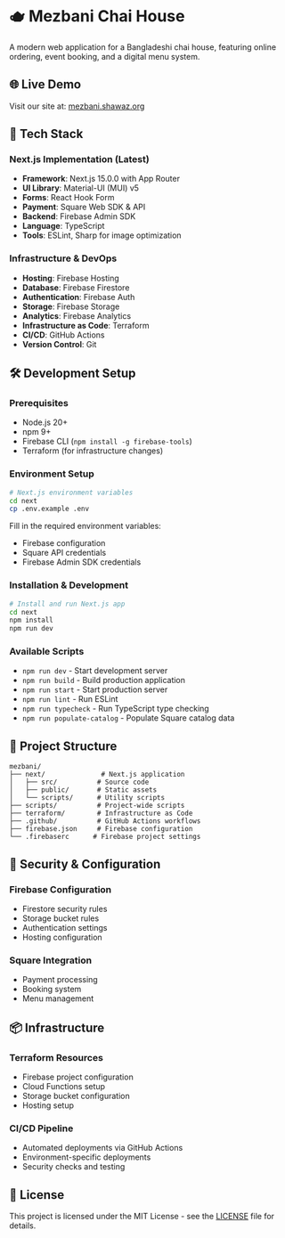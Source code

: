 # 🫖 Mezbani Chai House

A modern web application for a Bangladeshi chai house, featuring online ordering, event booking, and a digital menu system.

## 🌐 Live Demo

Visit our site at: [mezbani.shawaz.org](https://mezbani.shawaz.org)

## 🚀 Tech Stack

### Next.js Implementation (Latest)
- **Framework**: Next.js 15.0.0 with App Router
- **UI Library**: Material-UI (MUI) v5
- **Forms**: React Hook Form
- **Payment**: Square Web SDK & API
- **Backend**: Firebase Admin SDK
- **Language**: TypeScript
- **Tools**: ESLint, Sharp for image optimization

### Infrastructure & DevOps
- **Hosting**: Firebase Hosting
- **Database**: Firebase Firestore
- **Authentication**: Firebase Auth
- **Storage**: Firebase Storage
- **Analytics**: Firebase Analytics
- **Infrastructure as Code**: Terraform
- **CI/CD**: GitHub Actions
- **Version Control**: Git

## 🛠️ Development Setup

### Prerequisites
- Node.js 20+
- npm 9+
- Firebase CLI (`npm install -g firebase-tools`)
- Terraform (for infrastructure changes)

### Environment Setup
```bash
# Next.js environment variables
cd next
cp .env.example .env
```

Fill in the required environment variables:
- Firebase configuration
- Square API credentials
- Firebase Admin SDK credentials

### Installation & Development
```bash
# Install and run Next.js app
cd next
npm install
npm run dev
```

### Available Scripts
- `npm run dev` - Start development server
- `npm run build` - Build production application
- `npm run start` - Start production server
- `npm run lint` - Run ESLint
- `npm run typecheck` - Run TypeScript type checking
- `npm run populate-catalog` - Populate Square catalog data

## 📁 Project Structure

```
mezbani/
├── next/              # Next.js application
│   ├── src/          # Source code
│   ├── public/       # Static assets
│   └── scripts/      # Utility scripts
├── scripts/          # Project-wide scripts
├── terraform/        # Infrastructure as Code
├── .github/          # GitHub Actions workflows
├── firebase.json     # Firebase configuration
└── .firebaserc      # Firebase project settings
```

## 🔐 Security & Configuration

### Firebase Configuration
- Firestore security rules
- Storage bucket rules
- Authentication settings
- Hosting configuration

### Square Integration
- Payment processing
- Booking system
- Menu management

## 📦 Infrastructure

### Terraform Resources
- Firebase project configuration
- Cloud Functions setup
- Storage bucket configuration
- Hosting setup

### CI/CD Pipeline
- Automated deployments via GitHub Actions
- Environment-specific deployments
- Security checks and testing

## 📝 License

This project is licensed under the MIT License - see the [LICENSE](LICENSE) file for details.
